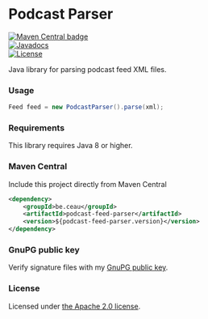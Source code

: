 # Podcast Parser

[![Maven Central badge](https://maven-badges.herokuapp.com/maven-central/be.ceau/podcast-feed-parser/badge.svg)](https://mvnrepository.com/artifact/be.ceau/podcast-feed-parser)  
[![Javadocs](https://javadoc.io/badge/be.ceau/podcast-feed-parser.svg)](https://javadoc.io/doc/be.ceau/podcast-feed-parser)  
[![License](https://img.shields.io/badge/License-Apache%202.0-blue.svg)](https://www.apache.org/licenses/LICENSE-2.0.txt)

Java library for parsing podcast feed XML files.

### Usage

```Java
Feed feed = new PodcastParser().parse(xml);
```

### Requirements
This library requires Java 8 or higher.

### Maven Central
Include this project directly from Maven Central
```XML
<dependency>
	<groupId>be.ceau</groupId>
	<artifactId>podcast-feed-parser</artifactId>
	<version>${podcast-feed-parser.version}</version>
</dependency>
```

### GnuPG public key
Verify signature files with my [GnuPG public key](https://www.ceau.be/pubkey.gpg).

### License
Licensed under [the Apache 2.0 license](http://www.apache.org/licenses/LICENSE-2.0.txt).